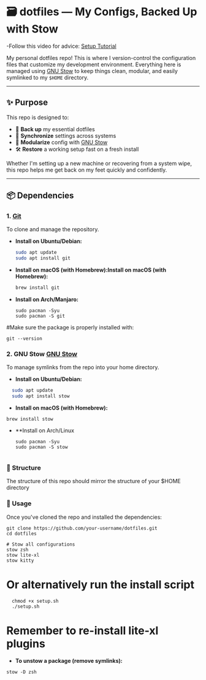 # 🗃️ dotfiles — My Configs, Backed Up with Stow
  -Follow this video for advice: [Setup Tutorial](https://www.youtube.com/watch?v=y6XCebnB9gs)

My personal dotfiles repo! This is where I version-control the configuration files that customize my development environment. Everything here is managed using [GNU Stow](https://www.gnu.org/software/stow/) to keep things clean, modular, and easily symlinked to my `$HOME` directory.

---

## ✨ Purpose

This repo is designed to:

- 🧩 **Back up** my essential dotfiles
- 🔁 **Synchronize** settings across systems
- 🧼 **Modularize** config with [GNU Stow](https://www.gnu.org/software/stow/)
- 🛠️ **Restore** a working setup fast on a fresh install

Whether I'm setting up a new machine or recovering from a system wipe, this repo helps me get back on my feet quickly and confidently.

---

## 📦 Dependencies

### 1. [Git](https://git-scm.com/)

To clone and manage the repository.

- **Install on Ubuntu/Debian:**
  ```bash
  sudo apt update
  sudo apt install git
  
- **Install on macOS (with Homebrew):Install on macOS (with Homebrew):**
  ```bash
  brew install git
  ```

- **Install on Arch/Manjaro:**
  ```
  sudo pacman -Syu
  sudo pacman -S git
  ```

#Make sure the package is properly installed with:
  ```
  git --version
  ```

### 2. GNU Stow [GNU Stow](https://www.gnu.org/software/stow/)

To manage symlinks from the repo into your home directory.

- **Install on Ubuntu/Debian:**
```bash
  sudo apt update
  sudo apt install stow
```

- **Install on macOS (with Homebrew):**
```
brew install stow
```

- **Install on Arch/Linux
  ```
  sudo pacman -Syu
  sudo pacman -S stow


### 📁 Structure

The structure of this repo should mirror the structure of your $HOME directory

### 🚀 Usage

Once you've cloned the repo and installed the dependencies:
```
git clone https://github.com/your-username/dotfiles.git
cd dotfiles

# Stow all configurations
stow zsh
stow lite-xl
stow kitty
```

# Or alternatively run the install script
```
  chmod +x setup.sh
  ./setup.sh
```

# Remember to re-install lite-xl plugins


- **To unstow a package (remove symlinks):**
```
stow -D zsh
```
